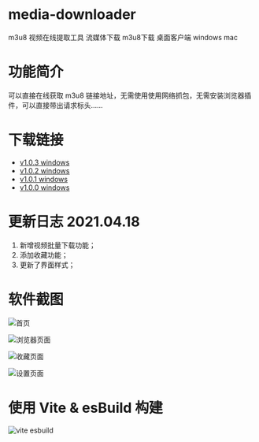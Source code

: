 # media-downloader
m3u8 视频在线提取工具 流媒体下载 m3u8下载 桌面客户端 windows mac

# 功能简介

可以直接在线获取 m3u8 链接地址，无需使用使用网络抓包，无需安装浏览器插件，可以直接带出请求标头……

# 下载链接

- [v1.0.3 windows](http://static.ziying.site/media-downloader-1.0.3%20Setup.exe)
- [v1.0.2 windows](http://static.ziying.site/media-downloader-1.0.2%20Setup.exe)
- [v1.0.1 windows](http://static.ziying.site/media-downloader-1.0.1%20Setup.exe)
- [v1.0.0 windows](http://static.ziying.site/media-downloader-1.0.0%20Setup.exe)

# 更新日志 2021.04.18
1. 新增视频批量下载功能；
2. 添加收藏功能；
3. 更新了界面样式；

# 软件截图

![首页](http://static.ziying.site/downlaoder-home.png)

![浏览器页面](http://static.ziying.site/downloader-browser.png)

![收藏页面](http://static.ziying.site/downloader-fav.png)

![设置页面](http://static.ziying.site/downloader-setting.png)

# 使用 Vite & esBuild 构建

![vite esbuild](http://static.ziying.site/vite+esbuild.png)
